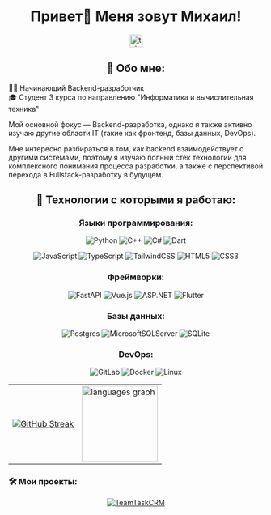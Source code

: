 <h1 align="center">Привет👋 Меня зовут Михаил!</h1>

<div align="center">
  <a href="https://t.me/purpleswtr" target="_blank">
    <img src="https://img.shields.io/static/v1?message=Telegram&logo=telegram&label=&color=2CA5E0&logoColor=white&labelColor=&style=for-the-badge" height="25" alt="telegram logo"  />
  </a>
</div>

<h2 align="center">📜  Обо мне:</h2>

👨‍💻 Начинающий Backend-разработчик  
🎓 Студент 3 курса по направлению "Информатика и вычислительная техника"

Мой основной фокус — Backend-разработка, однако я также активно изучаю другие области IT (такие как фронтенд, базы данных, DevOps). 

Мне интересно разбираться в том, как backend взаимодействует с другими системами, поэтому я изучаю полный стек технологий для комплексного понимания процесса разработки, а также с перспективой перехода в Fullstack-разработку в будущем.

<div align="center">

## 🧰 Технологии с которыми я работаю:

### Языки программирования:

![Python](https://img.shields.io/badge/python-3670A0?style=for-the-badge&logo=python&logoColor=ffdd54)
![C++](https://img.shields.io/badge/c++-%2300599C.svg?style=for-the-badge&logo=c%2B%2B&logoColor=white)
![C#](https://img.shields.io/badge/c%23-%23239120.svg?style=for-the-badge&logo=csharp&logoColor=white)
![Dart](https://img.shields.io/badge/dart-%230175C2.svg?style=for-the-badge&logo=dart&logoColor=white)

![JavaScript](https://img.shields.io/badge/javascript-%23323330.svg?style=for-the-badge&logo=javascript&logoColor=%23F7DF1E)
![TypeScript](https://img.shields.io/badge/typescript-%23007ACC.svg?style=for-the-badge&logo=typescript&logoColor=white)
![TailwindCSS](https://img.shields.io/badge/tailwindcss-%2338B2AC.svg?style=for-the-badge&logo=tailwind-css&logoColor=white)
![HTML5](https://img.shields.io/badge/html5-%23E34F26.svg?style=for-the-badge&logo=html5&logoColor=white)
![CSS3](https://img.shields.io/badge/css3-%231572B6.svg?style=for-the-badge&logo=css3&logoColor=white)

### Фреймворки:

![FastAPI](https://img.shields.io/badge/FastAPI-005571?style=for-the-badge&logo=fastapi)
![Vue.js](https://img.shields.io/badge/vuejs-%2335495e.svg?style=for-the-badge&logo=vuedotjs&logoColor=%234FC08D)
![ASP.NET](https://img.shields.io/badge/ASP.NET-512BD4?style=for-the-badge&logo=dotnet&logoColor=white)
![Flutter](https://img.shields.io/badge/Flutter-%2302569B.svg?style=for-the-badge&logo=Flutter&logoColor=white)

### Базы данных:

![Postgres](https://img.shields.io/badge/postgres-%23316192.svg?style=for-the-badge&logo=postgresql&logoColor=white)
![MicrosoftSQLServer](https://img.shields.io/badge/Microsoft%20SQL%20Server-CC2927?style=for-the-badge&logo=microsoft%20sql%20server&logoColor=white)
![SQLite](https://img.shields.io/badge/sqlite-%2307405e.svg?style=for-the-badge&logo=sqlite&logoColor=white)

### DevOps:

![GitLab](https://img.shields.io/badge/gitlab-%23181717.svg?style=for-the-badge&logo=gitlab&logoColor=white)
![Docker](https://img.shields.io/badge/docker-%230db7ed.svg?style=for-the-badge&logo=docker&logoColor=white)
![Linux](https://img.shields.io/badge/Linux-000000?style=for-the-badge&logo=linux&logoColor=white)

<div align="center">
<table><tr>
<td><a href="https://git.io/streak-stats"><img src="https://streak-stats.demolab.com?user=purpleswtr&theme=radical&border_radius=8&locale=ru&short_numbers=true" alt="GitHub Streak" /></a></td>
<td><img src="https://github-readme-stats.vercel.app/api/top-langs?username=purpleswtr&locale=ru&hide_title=false&layout=compact&card_width=320&langs_count=5&theme=radical&hide_border=false&order=2" height="150" alt="languages graph" /></td>
</tr></table>
</div>

<h3 align="left">🛠️ Мои проекты:</h3>

[![TeamTaskCRM](https://github.com/user-attachments/assets/08efbafd-49bc-4b28-a50d-c10cce7fe8ba)](https://github.com/PurpleSwtr/Team-Task-Orchestrator)
  
</div>

<!--
**PurpleSwtr/PurpleSwtr** is a ✨ _special_ ✨ repository because its `README.md` (this file) appears on your GitHub profile.

Here are some ideas to get you started:

- 🔭 I’m currently working on ...
- 🌱 I’m currently learning ...
- 👯 I’m looking to collaborate on ...
- 🤔 I’m looking for help with ...
- 💬 Ask me about ...
- 📫 How to reach me: ...
- 😄 Pronouns: ...
- ⚡ Fun fact: ...
-->
